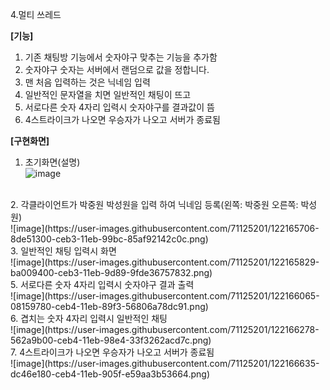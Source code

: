 4.멀티 쓰레드

<b>[기능] </b><br>

1. 기존 채팅방 기능에서 숫자야구 맞추는 기능을 추가함<br>
2. 숫자야구 숫자는 서버에서 랜덤으로 값을 정합니다.<br>
3. 맨 처음 입력하는 것은 닉네임 입력<br>
5. 일반적인 문자열을 치면 일반적인 채팅이 뜨고<br>
6. 서로다른 숫자 4자리 입력시 숫자야구를 결과값이 뜸 <br>
7. 4스트라이크가 나오면 우승자가 나오고 서버가 종료됨 <br>

<b>[구현화면]</b> <br>
1. 초기화면(설명) <br>
![image](https://user-images.githubusercontent.com/71125201/122163666-7eb09600-ceb0-11eb-8678-31d6820d7a30.png)
<br>
2. 각클라이언트가 박중원 박성원을 입력 하여 닉네임 등록(왼쪽: 박중원 오른쪽: 박성원)<br> 
![image](https://user-images.githubusercontent.com/71125201/122165706-8de51300-ceb3-11eb-99bc-85af92142c0c.png)
<br>
3. 일반적인 채팅 입력시 화면<br>
![image](https://user-images.githubusercontent.com/71125201/122165829-ba009400-ceb3-11eb-9d89-9fde36757832.png)
<br>
5. 서로다른 숫자 4자리 입력시 숫자야구 결과 출력<br>
![image](https://user-images.githubusercontent.com/71125201/122166065-08159780-ceb4-11eb-89f3-56806a78dc91.png)
<br>
6. 겹치는 숫자 4자리 입력시 일반적인 채팅<br>
![image](https://user-images.githubusercontent.com/71125201/122166278-562a9b00-ceb4-11eb-98e4-33f3262acd7c.png)
<br>
7. 4스트라이크가 나오면 우승자가 나오고 서버가 종료됨 <br>
![image](https://user-images.githubusercontent.com/71125201/122166635-dc46e180-ceb4-11eb-905f-e59aa3b53664.png)
